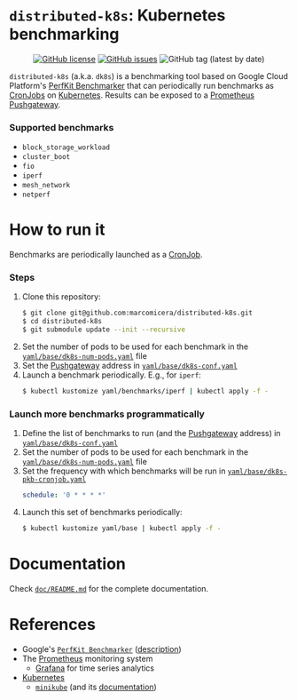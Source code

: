 # `distributed-k8s`: Kubernetes benchmarking
<p align="center">
    <a href="https://github.com/marcomicera/distributed-k8s/blob/master/LICENSE"><img alt="GitHub license" src="https://img.shields.io/github/license/marcomicera/distributed-k8s"></a>
    <a href="https://github.com/marcomicera/distributed-k8s/issues"><img alt="GitHub issues" src="https://img.shields.io/github/issues/marcomicera/distributed-k8s"></a>
    <img alt="GitHub tag (latest by date)" src="https://img.shields.io/github/v/tag/marcomicera/distributed-k8s?label=version">
</p>

`distributed-k8s` (a.k.a. `dk8s`) is a benchmarking tool based on Google Cloud Platform's [PerfKit Benchmarker](https://github.com/GoogleCloudPlatform/PerfKitBenchmarker) that can periodically run benchmarks as [CronJobs](https://kubernetes.io/docs/concepts/workloads/controllers/cron-jobs/) on [Kubernetes](https://kubernetes.io/).
Results can be exposed to a [Prometheus Pushgateway](https://github.com/prometheus/pushgateway).

### Supported benchmarks
- `block_storage_workload`
- `cluster_boot`
- `fio`
- `iperf`
- `mesh_network`
- `netperf`
<!--
- `cassandra_ycsb`
- `cassandra_stress`
- `mongodb_ycsb`
- `redis`
-->

# How to run it

Benchmarks are periodically launched as a [CronJob](https://kubernetes.io/docs/concepts/workloads/controllers/cron-jobs/).

### Steps

1. Clone this repository:
    ```bash
   $ git clone git@github.com:marcomicera/distributed-k8s.git
   $ cd distributed-k8s
   $ git submodule update --init --recursive
   ```
1. Set the number of pods to be used for each benchmark in the [`yaml/base/dk8s-num-pods.yaml`](yaml/base/dk8s-num-pods.yaml) file
1. Set the [Pushgateway](https://github.com/prometheus/pushgateway) address in [`yaml/base/dk8s-conf.yaml`](yaml/base/dk8s-conf.yaml)
1. Launch a benchmark periodically. E.g., for `iperf`:
    ```bash
    $ kubectl kustomize yaml/benchmarks/iperf | kubectl apply -f -
    ```

### Launch more benchmarks programmatically

1. Define the list of benchmarks to run (and the [Pushgateway](https://github.com/prometheus/pushgateway) address) in [`yaml/base/dk8s-conf.yaml`](yaml/base/dk8s-conf.yaml)
1. Set the number of pods to be used for each benchmark in the [`yaml/base/dk8s-num-pods.yaml`](yaml/base/dk8s-num-pods.yaml) file
1. Set the frequency with which benchmarks will be run in [`yaml/base/dk8s-pkb-cronjob.yaml`](yaml/base/dk8s-pkb-cronjob.yaml)
    ```yaml
    schedule: '0 * * * *'
    ```
1. Launch this set of benchmarks periodically:
    ```bash
    $ kubectl kustomize yaml/base | kubectl apply -f -
    ```

# Documentation
Check [`doc/README.md`](doc/README.md) for the complete documentation.

# References
- Google's [`PerfKit Benchmarker`](https://github.com/GoogleCloudPlatform/PerfKitBenchmarker) ([description](https://cloud.google.com/free/docs/measure-compare-performance))
- The [Prometheus](https://prometheus.io/) monitoring system
  - [Grafana](https://grafana.com/) for time series analytics
- [Kubernetes](https://kubernetes.io/docs/reference/)
  - [`minikube`](https://github.com/kubernetes/minikube) (and its [documentation](https://minikube.sigs.k8s.io/docs/))
